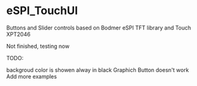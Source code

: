 # eSPI_TouchUI
Buttons and Slider controls based on Bodmer eSPI TFT library and Touch XPT2046

Not finished, testing now

TODO:

backgroud color is showen alway in black
Graphich Button doesn't work
Add more examples
